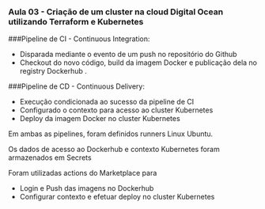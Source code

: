 ### Aula 03 - Criação de um cluster na cloud Digital Ocean utilizando Terraform e Kubernetes

###Pipeline de CI - Continuous Integration:
- Disparada mediante o evento de um push no repositório do Github
- Checkout do novo código, build da imagem Docker e publicação dela no registry Dockerhub .

###Pipeline de CD - Continuous Delivery:
- Execução condicionada ao sucesso da pipeline de CI
- Configurado o contexto para acesso ao cluster Kubernetes
- Deploy da imagem Docker no cluster Kubernetes

Em ambas as pipelines, foram definidos runners Linux Ubuntu.

Os dados de acesso ao Dockerhub e contexto Kubernetes foram armazenados em Secrets

Foram utilizadas actions do Marketplace para
- Login e Push das imagens no Dockerhub 
- Configurar contexto e efetuar deploy no cluster Kubernetes
